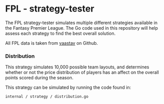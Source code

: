 # FPL - strategy-tester

The FPL strategy-tester simulates multiple different strategies available in the Fantasy Premier League.
The Go code used in this repository will help assess each strategy to find the best overall solution. 

All FPL data is taken from [vaastav](https://github.com/vaastav/Fantasy-Premier-League) on Github.


### Distribution

This strategy simulates 10,000 possible team layouts, and determines whether or not the price distribution of players has an affect on the overall points scored during the season.

This strategy can be simulated by running the code found in:

```internal / strategy / distribution.go```